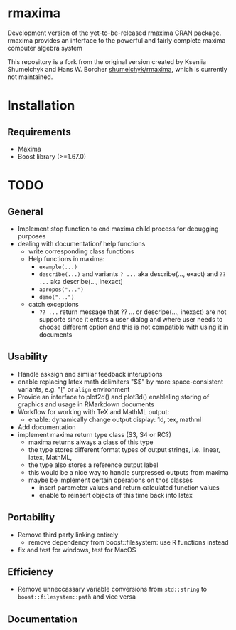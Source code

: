 # rmaxima
Development version of the yet-to-be-released rmaxima CRAN package. rmaxima provides an interface to the powerful and fairly complete maxima computer algebra system

This repository is a fork from the original version created by Kseniia Shumelchyk and Hans W. Borcher [shumelchyk/rmaxima](https://github.com/shumelchyk/rmaxima), which is currently not maintained.

# Installation

## Requirements
- Maxima
- Boost library (>=1.67.0) 

# TODO
## General
- Implement stop function to end maxima child process for debugging purposes
- dealing with documentation/ help functions
	- write corresponding class functions
	- Help functions in maxima:
		- `example(...)`
		- `describe(...)` and variants `? ...` aka describe(..., exact) and `?? ...` aka describe(..., inexact)
		- `apropos("...")`
		- `demo("...")`
	- catch exceptions
		- `?? ...` return message that ?? ... or descripe(..., inexact) are not supporte since it enters a user dialog and where user needs to choose different option and this is not compatible with using it in documents


## Usability
- Handle asksign and similar feedback interuptions
- enable replacing latex math delimiters "$$" by more space-consistent variants, e.g. "\[" or `align` environment
- Provide an interface to plot2d() and plot3d() enableling storing of graphics and usage in RMarkdown documents
- Workflow for working with TeX and MathML output:
	- enable: dynamically change output display: 1d, tex, mathml
- Add documentation
- implement maxima return type class (S3, S4 or RC?)
	- maxima returns always a class of this type
	- the type stores different format types of output strings, i.e. linear, latex, MathML,
	- the type also stores a reference output label
	- this would be a nice way to handle surpressed outputs from maxima
	- maybe be implement certain operations on thos classes
		- insert parameter values and return calculated function values
		- enable to reinsert objects of this time back into latex

## Portability
- Remove third party linking entirely
	- remove dependency from boost::filesystem: use R functions instead
- fix and test for windows, test for MacOS

## Efficiency
- Remove unneccassary variable conversions from `std::string` to `boost::filesystem::path` and vice versa

## Documentation
